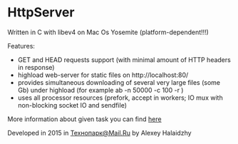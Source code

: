 # HttpServer

Written in C with libev4 on Mac Os Yosemite (platform-dependent!!!)

Features:

- GET and HEAD requests support (with minimal amount of HTTP headers in response)
- highload web-server for static files on http://localhost:80/
- provides simultaneous downloading of several very large files (some Gb) under highload (for example ab -n 50000 -c 100 -r <url>)
- uses all processor resources (prefork, accept in workers; IO mux with non-blocking socket IO and sendfile)

More information about given task you can find <a href="https://github.com/init/http-test-suite">here</a>

Developed in 2015 in <a href="http://tech-mail.ru">Технопарк@Mail.Ru</a>
by Alexey Halaidzhy
